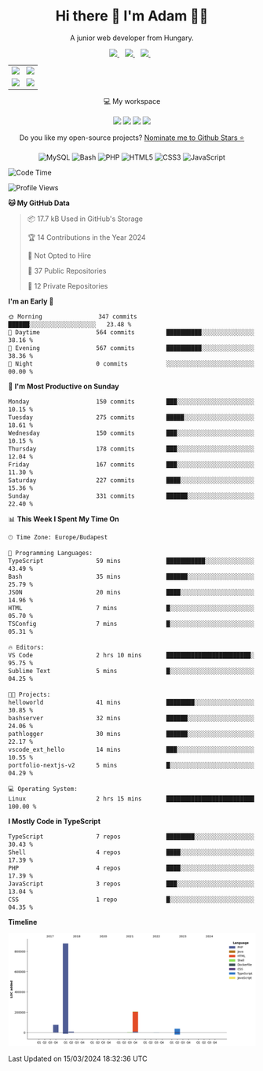 <h1 align='center'>
  Hi there 👋 I'm Adam 👨‍💻
</h1>

<p align='center'>
  A junior web developer from Hungary.
</p>

<p align='center'>
  
  <a href="https://www.linkedin.com/in/adampweb/">
    <img src="https://img.shields.io/badge/linkedin-%230077B5.svg?&style=for-the-badge&logo=linkedin&logoColor=white" />
  </a>&nbsp;&nbsp;
  <a href="https://stackoverflow.com/users/6087422/adampweb">
    <img src="https://img.shields.io/badge/Stack_Overflow-FE7A16?style=for-the-badge&logo=stack-overflow&logoColor=white" />        
  </a>&nbsp;&nbsp;
  <a href="https://www.freecodecamp.org/adampweb">
    <img src="https://img.shields.io/badge/free%20code%20camp-27273D?style=for-the-badge&logo=freecodecamp&logoColor=white" />        
  </a>&nbsp;&nbsp;                                                                                                                         
  
</p>
                                                                                                                         
<p align='center'>

<table>
  <tr>
    <td valign="top" colspan="2" rowspan="2">
      <img src="https://cr-ss-service.azurewebsites.net/api/ScreenShot?widget=summary&username=adampweb&badges=3&layout=vertical&show-avatar=true&--avatar-size=80px&style=--header-bg-color:%23000;--border-radius:10px" width="460" />
    </td>
    <td valign="center" align="center" colspan="2" rowspan="2">
      <img src="https://github-readme-stats.vercel.app/api/top-langs/?username=adampweb&theme=dark"/>
    </td>
  </tr>
  <tr></tr>
  <tr>
    <td valign="top" colspan="2">
      <img src="https://github-readme-stats.vercel.app/api?username=adampweb&theme=dark"/>
    </td>
    <td valign="top" colspan="2">
      <img src="https://streak-stats.demolab.com?user=adampweb&theme=dark"/>
    </td>
  </tr>
</table>

</p>

<p align='center'>
  💻 My workspace<br/><br/>
  <img src="https://img.shields.io/badge/Ubuntu-E95420?style=for-the-badge&logo=ubuntu&logoColor=white" />
  <img src="https://img.shields.io/badge/Intel-Celeron_8th-0071C5?style=for-the-badge&logo=intel&logoColor=white" />
  <img src="https://img.shields.io/badge/RAM-16GB-%230071C5.svg?&style=for-the-badge&logoColor=white" />
  <img src="https://img.shields.io/badge/nvidia-gtx%20960-%2376B900.svg?&style=for-the-badge&logo=nvidia&logoColor=white" />
</p>

<p align='center'>
  Do you like my open-source projects? <a href='https://stars.github.com/nominate/'>Nominate me to Github Stars ⭐</a>
  <br/><br/>
  <img src="https://img.shields.io/badge/(My)SQL-4479A1?logo=mysql&logoColor=white" alt="MySQL"/>
  <img src="https://img.shields.io/badge/BASH-4EAA25?logo=gnu-bash&logoColor=white" alt="Bash"/>
  <img src="https://img.shields.io/badge/PHP-777BB4?logo=php&logoColor=white" alt="PHP"/>
  <img src="https://img.shields.io/badge/HTML5-E34F26?logo=html5&logoColor=white" alt="HTML5" />
  <img src="https://img.shields.io/badge/CSS3-1572B6?logo=css3&logoColor=white" alt="CSS3" />
  <img src="https://img.shields.io/badge/JavaScript-323330?logo=javascript&logoColor=F7DF1E" alt="JavaScript" />
</p> 

<!--START_SECTION:waka-->
![Code Time](http://img.shields.io/badge/Code%20Time-332%20hrs%2058%20mins-blue)

![Profile Views](http://img.shields.io/badge/Profile%20Views-0-blue)

**🐱 My GitHub Data** 

> 📦 17.7 kB Used in GitHub's Storage 
 > 
> 🏆 14 Contributions in the Year 2024
 > 
> 🚫 Not Opted to Hire
 > 
> 📜 37 Public Repositories 
 > 
> 🔑 12 Private Repositories 
 > 
**I'm an Early 🐤** 

```text
🌞 Morning                347 commits         ██████░░░░░░░░░░░░░░░░░░░   23.48 % 
🌆 Daytime                564 commits         ██████████░░░░░░░░░░░░░░░   38.16 % 
🌃 Evening                567 commits         ██████████░░░░░░░░░░░░░░░   38.36 % 
🌙 Night                  0 commits           ░░░░░░░░░░░░░░░░░░░░░░░░░   00.00 % 
```
📅 **I'm Most Productive on Sunday** 

```text
Monday                   150 commits         ███░░░░░░░░░░░░░░░░░░░░░░   10.15 % 
Tuesday                  275 commits         █████░░░░░░░░░░░░░░░░░░░░   18.61 % 
Wednesday                150 commits         ███░░░░░░░░░░░░░░░░░░░░░░   10.15 % 
Thursday                 178 commits         ███░░░░░░░░░░░░░░░░░░░░░░   12.04 % 
Friday                   167 commits         ███░░░░░░░░░░░░░░░░░░░░░░   11.30 % 
Saturday                 227 commits         ████░░░░░░░░░░░░░░░░░░░░░   15.36 % 
Sunday                   331 commits         ██████░░░░░░░░░░░░░░░░░░░   22.40 % 
```


📊 **This Week I Spent My Time On** 

```text
🕑︎ Time Zone: Europe/Budapest

💬 Programming Languages: 
TypeScript               59 mins             ███████████░░░░░░░░░░░░░░   43.49 % 
Bash                     35 mins             ██████░░░░░░░░░░░░░░░░░░░   25.79 % 
JSON                     20 mins             ████░░░░░░░░░░░░░░░░░░░░░   14.96 % 
HTML                     7 mins              █░░░░░░░░░░░░░░░░░░░░░░░░   05.70 % 
TSConfig                 7 mins              █░░░░░░░░░░░░░░░░░░░░░░░░   05.31 % 

🔥 Editors: 
VS Code                  2 hrs 10 mins       ████████████████████████░   95.75 % 
Sublime Text             5 mins              █░░░░░░░░░░░░░░░░░░░░░░░░   04.25 % 

🐱‍💻 Projects: 
helloworld               41 mins             ████████░░░░░░░░░░░░░░░░░   30.85 % 
bashserver               32 mins             ██████░░░░░░░░░░░░░░░░░░░   24.06 % 
pathlogger               30 mins             ██████░░░░░░░░░░░░░░░░░░░   22.17 % 
vscode_ext_hello         14 mins             ███░░░░░░░░░░░░░░░░░░░░░░   10.55 % 
portfolio-nextjs-v2      5 mins              █░░░░░░░░░░░░░░░░░░░░░░░░   04.29 % 

💻 Operating System: 
Linux                    2 hrs 15 mins       █████████████████████████   100.00 % 
```

**I Mostly Code in TypeScript** 

```text
TypeScript               7 repos             ████████░░░░░░░░░░░░░░░░░   30.43 % 
Shell                    4 repos             ████░░░░░░░░░░░░░░░░░░░░░   17.39 % 
PHP                      4 repos             ████░░░░░░░░░░░░░░░░░░░░░   17.39 % 
JavaScript               3 repos             ███░░░░░░░░░░░░░░░░░░░░░░   13.04 % 
CSS                      1 repo              █░░░░░░░░░░░░░░░░░░░░░░░░   04.35 % 
```



**Timeline**

![Lines of Code chart](https://raw.githubusercontent.com/adampweb/adampweb/main/assets/bar_graph.png)


 Last Updated on 15/03/2024 18:32:36 UTC
<!--END_SECTION:waka-->
